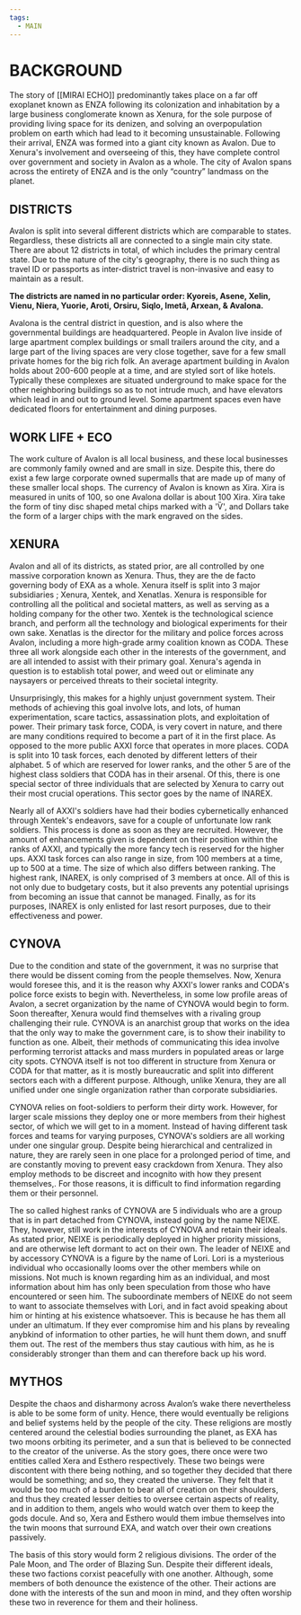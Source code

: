 ```yaml
---
tags:
  - MAIN
---
```

# BACKGROUND

The story of [[MIRAI ECHO]] predominantly takes place on a far off exoplanet known as ENZA following its colonization and inhabitation by a large business conglomerate known as Xenura, for the sole purpose of providing living space for its denizen, and solving an overpopulation problem on earth which had lead to it becoming unsustainable. Following their arrival, ENZA was formed into a giant city known as Avalon. Due to Xenura's involvement and overseeing of this, they have complete control over government and society in Avalon as a whole. The city of Avalon spans across the entirety of ENZA and is the only “country” landmass on the planet. 

## DISTRICTS

Avalon is split into several different districts which are comparable to states. Regardless, these districts all are connected to a single main city state. There are about 12 districts in total, of which includes the primary central state. Due to the nature of the city's geography, there is no such thing as travel ID or passports as inter-district travel is non-invasive and easy to maintain as a result.

  

**The districts are named in no particular order: Kyoreis, Asene, Xelin, Vienu, Niera, Yuorie, Aroti, Orsiru, Siqlo, Imetâ, Arxean, & Avalona.**

  

Avalona is the central district in question, and is also where the governmental buildings are headquartered. People in Avalon live inside of large apartment complex buildings or small trailers around the city, and a large part of the living spaces are very close together, save for a few small private homes for the big rich folk. An average apartment building in Avalon holds about 200-600 people at a time, and are styled sort of like hotels. Typically these complexes are situated underground to make space for the other neighboring buildings so as to not intrude much, and have elevators which lead in and out to ground level. Some apartment spaces even have dedicated floors for entertainment and dining purposes.

## WORK LIFE + ECO

The work culture of Avalon is all local business, and these local businesses are commonly family owned and are small in size. Despite this, there do exist a few large corporate owned supermalls that are made up of many of these smaller local shops. The currency of Avalon is known as Xira. Xira is measured in units of 100, so one Avalona dollar is about 100 Xira. Xira take the form of tiny disc shaped metal chips marked with a 'Ѷ', and Dollars take the form of a larger chips with the mark engraved on the sides.

## XENURA

Avalon and all of its districts, as stated prior, are all controlled by one massive corporation known as Xenura. Thus, they are the de facto governing body of EXA as a whole. Xenura itself is split into 3 major subsidiaries ; Xenura, Xentek, and Xenatlas. Xenura is responsible for controlling all the political and societal matters, as well as serving as a holding company for the other two. Xentek is the technological science branch, and perform all the technology and biological experiments for their own sake. Xenatlas is the director for the military and police forces across Avalon, including a more high-grade army coalition known as CODA. These three all work alongside each other in the interests of the government, and are all intended to assist with their primary goal. Xenura's agenda in question is to establish total power, and weed out or eliminate any naysayers or perceived threats to their societal integrity.

Unsurprisingly, this makes for a highly unjust government system. Their methods of achieving this goal involve lots, and lots, of human experimentation, scare tactics, assassination plots, and exploitation of power. Their primary task force, CODA, is very covert in nature, and there are many conditions required to become a part of it in the first place. As opposed to the more public AXXI force that operates in more places. CODA is split into 10 task forces, each denoted by different letters of their alphabet. 5 of which are reserved for lower ranks, and the other 5 are of the highest class soldiers that CODA has in their arsenal. Of this, there is one special sector of three individuals that are selected by Xenura to carry out their most crucial operations. This sector goes by the name of INAREX. 

Nearly all of AXXI's soldiers have had their bodies cybernetically enhanced through Xentek's endeavors, save for a couple of unfortunate low rank soldiers. This process is done as soon as they are recruited. However, the amount of enhancements given is dependent on their position within the ranks of AXXI, and typically the more fancy tech is reserved for the higher ups. AXXI task forces can also range in size, from 100 members at a time, up to 500 at a time. The size of which also differs between ranking. The highest rank, INAREX, is only comprised of 3 members at once. All of this is not only due to budgetary costs, but it also prevents any potential uprisings from becoming an issue that cannot be managed. Finally, as for its purposes, INAREX is only enlisted for last resort purposes, due to their effectiveness and power.

## CYNOVA

Due to the condition and state of the government, it was no surprise that there would be dissent coming from the people themselves. Now, Xenura would foresee this, and it is the reason why AXXI's lower ranks and CODA's police force exists to begin with. Nevertheless, in some low profile areas of Avalon, a secret organization by the name of CYNOVA would begin to form. Soon thereafter, Xenura would find themselves with a rivaling group challenging their rule. CYNOVA is an anarchist group that works on the idea that the only way to make the government care, is to show their inability to function as one. Albeit, their methods of communicating this idea involve performing terrorist attacks and mass murders in populated areas or large city spots. CYNOVA itself is not too different in structure from Xenura or CODA for that matter, as it is mostly bureaucratic and split into different sectors each with a different purpose. Although, unlike Xenura, they are all unified under one single organization rather than corporate subsidiaries.

CYNOVA relies on foot-soldiers to perform their dirty work. However, for larger scale missions they deploy one or more members from their highest sector, of which we will get to in a moment. Instead of having different task forces and teams for varying purposes, CYNOVA's soldiers are all working under one singular group. Despite being hierarchical and centralized in nature, they are rarely seen in one place for a prolonged period of time, and are constantly moving to prevent easy crackdown from Xenura. They also employ methods to be discreet and incognito with how they present themselves,. For those reasons, it is difficult to find information regarding them or their personnel.

The so called highest ranks of CYNOVA are 5 individuals who are a group that is in part detached from CYNOVA, instead going by the name NEIXE. They, however, still work in the interests of CYNOVA and retain their ideals. As stated prior, NEIXE is periodically deployed in higher priority missions, and are otherwise left dormant to act on their own. The leader of NEIXE and by accessory CYNOVA is a figure by the name of Lori. Lori is a mysterious individual who occasionally looms over the other members while on missions. Not much is known regarding him as an individual, and most information about him has only been speculation from those who have encountered or seen him. The suboordinate members of   NEIXE do not seem to want to associate themselves with Lori, and in fact avoid speaking about him or hinting at his existence whatsoever. This is because he has them all under an ultimatum. If they ever compromise him and his plans by revealing anybkind of information to other parties, he will hunt them down, and snuff them out. The rest of the members thus stay cautious with him, as he is considerably stronger than them and can therefore back up his word.

## MYTHOS

Despite the chaos and disharmony across Avalon’s wake there nevertheless is able to be some form of unity. Hence, there would eventually be religions and belief systems held by the people of the city. These religions are mostly centered around the celestial bodies surrounding the planet, as EXA has two moons orbiting its perimeter, and a sun that is believed to be connected to the creator of the universe. As the story goes, there once were two entities called Xera and Esthero respectively. These two beings were discontent with there being nothing, and so together they decided that there would be something; and so, they created the universe. They felt that it would be too much of a burden to bear all of creation on their shoulders, and thus they created lesser deities to oversee certain aspects of reality, and in addition to them, angels who would watch over them to keep the gods docule. And so, Xera and Esthero would them imbue themselves into the twin moons that surround EXA, and watch over their own creations passively.

The basis of this story would form 2 religious divisions. The order of the Pale Moon, and The order of Blazing Sun. Despite their different ideals, these two factions corxist peacefully with one another. Although, some members of both denounce the existence of the other. Their actions are done with the interests of the sun and moon in mind, and they often worship these two in reverence for them and their holiness.